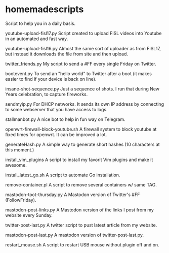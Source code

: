 # homemadescripts
Script to help you in a daily basis.

youtube-upload-fisl17.py
 Script created to upload FISL videos into Youtube in an automated
 and fast way.

youtube-upload-fisl16.py
 Almost the same sort of uploader as from FISL17, but instead
 it downloads the file from site and then upload.

twitter_friends.py
 My script to send a #FF every single Friday on Twitter.

bootevent.py
 To send an "hello world" to Twitter after a boot (it makes easier
 to find if your device is back on line).

insane-shot-sequence.py
 Just a sequence of shots.  I run that during New Years celebration,
 to capture fireworks.

sendmyip.py
 For DHCP networks.  It sends its own IP address by connecting to
 some webserver that you have access to logs.

stallmanbot.py
 A nice bot to help in fun way on Telegram.

 openwrt-firewall-block-youtube.sh
  A firewall system to block youtube at fixed times for openwrt.
  It can be improved a lot.

generateHash.py
  A simple way to generate short hashes (10 characters at this moment.)

install_vim_plugins
  A script to install my favorit Vim plugins and make it awesome.

install_latest_go.sh
  A script to automate Go installation.

remove-container.pl
  A script to remove several containers w/ same TAG.

mastodon-toot-thursday.py
  A Mastodon version of Twitter's #FF (FollowFriday).

mastodon-post-links.py
  A Mastodon version of the links I post from my website every Sunday.

twitter-post-last.py
  A twitter script to pust latest article from my website.

mastodon-post-last.py
  A mastodon version of twitter-post-last.py.

restart_mouse.sh
    A script to restart USB mouse without plugin off and on.
  
